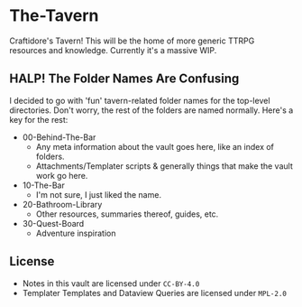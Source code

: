 # The-Tavern

Craftidore's Tavern! 
This will be the home of more generic TTRPG resources and knowledge. 
Currently it's a massive WIP.

## HALP! The Folder Names Are Confusing

I decided to go with 'fun' tavern-related folder names for the top-level directories. 
Don't worry, the rest of the folders are named normally.
Here's a key for the rest:

- 00-Behind-The-Bar
    - Any meta information about the vault goes here, like an index of folders.
    - Attachments/Templater scripts & generally things that make the vault work go here.
- 10-The-Bar
    - I'm not sure, I just liked the name.
- 20-Bathroom-Library
    - Other resources, summaries thereof, guides, etc.
- 30-Quest-Board
    - Adventure inspiration

## License

- Notes in this vault are licensed under `CC-BY-4.0`
- Templater Templates and Dataview Queries are licensed under `MPL-2.0`

